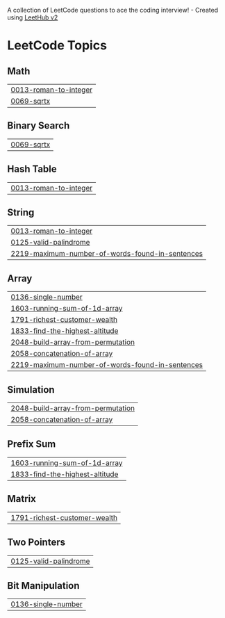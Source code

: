 A collection of LeetCode questions to ace the coding interview! - Created using [LeetHub v2](https://github.com/arunbhardwaj/LeetHub-2.0)
<!---LeetCode Topics Start-->
# LeetCode Topics
## Math
|  |
| ------- |
| [0013-roman-to-integer](https://github.com/himanshuT7-dev/Leetcode-Solutions/tree/master/0013-roman-to-integer) |
| [0069-sqrtx](https://github.com/himanshuT7-dev/Leetcode-Solutions/tree/master/0069-sqrtx) |
## Binary Search
|  |
| ------- |
| [0069-sqrtx](https://github.com/himanshuT7-dev/Leetcode-Solutions/tree/master/0069-sqrtx) |
## Hash Table
|  |
| ------- |
| [0013-roman-to-integer](https://github.com/himanshuT7-dev/Leetcode-Solutions/tree/master/0013-roman-to-integer) |
## String
|  |
| ------- |
| [0013-roman-to-integer](https://github.com/himanshuT7-dev/Leetcode-Solutions/tree/master/0013-roman-to-integer) |
| [0125-valid-palindrome](https://github.com/himanshuT7-dev/Leetcode-Solutions/tree/master/0125-valid-palindrome) |
| [2219-maximum-number-of-words-found-in-sentences](https://github.com/himanshuT7-dev/Leetcode-Solutions/tree/master/2219-maximum-number-of-words-found-in-sentences) |
## Array
|  |
| ------- |
| [0136-single-number](https://github.com/himanshuT7-dev/Leetcode-Solutions/tree/master/0136-single-number) |
| [1603-running-sum-of-1d-array](https://github.com/himanshuT7-dev/Leetcode-Solutions/tree/master/1603-running-sum-of-1d-array) |
| [1791-richest-customer-wealth](https://github.com/himanshuT7-dev/Leetcode-Solutions/tree/master/1791-richest-customer-wealth) |
| [1833-find-the-highest-altitude](https://github.com/himanshuT7-dev/Leetcode-Solutions/tree/master/1833-find-the-highest-altitude) |
| [2048-build-array-from-permutation](https://github.com/himanshuT7-dev/Leetcode-Solutions/tree/master/2048-build-array-from-permutation) |
| [2058-concatenation-of-array](https://github.com/himanshuT7-dev/Leetcode-Solutions/tree/master/2058-concatenation-of-array) |
| [2219-maximum-number-of-words-found-in-sentences](https://github.com/himanshuT7-dev/Leetcode-Solutions/tree/master/2219-maximum-number-of-words-found-in-sentences) |
## Simulation
|  |
| ------- |
| [2048-build-array-from-permutation](https://github.com/himanshuT7-dev/Leetcode-Solutions/tree/master/2048-build-array-from-permutation) |
| [2058-concatenation-of-array](https://github.com/himanshuT7-dev/Leetcode-Solutions/tree/master/2058-concatenation-of-array) |
## Prefix Sum
|  |
| ------- |
| [1603-running-sum-of-1d-array](https://github.com/himanshuT7-dev/Leetcode-Solutions/tree/master/1603-running-sum-of-1d-array) |
| [1833-find-the-highest-altitude](https://github.com/himanshuT7-dev/Leetcode-Solutions/tree/master/1833-find-the-highest-altitude) |
## Matrix
|  |
| ------- |
| [1791-richest-customer-wealth](https://github.com/himanshuT7-dev/Leetcode-Solutions/tree/master/1791-richest-customer-wealth) |
## Two Pointers
|  |
| ------- |
| [0125-valid-palindrome](https://github.com/himanshuT7-dev/Leetcode-Solutions/tree/master/0125-valid-palindrome) |
## Bit Manipulation
|  |
| ------- |
| [0136-single-number](https://github.com/himanshuT7-dev/Leetcode-Solutions/tree/master/0136-single-number) |
<!---LeetCode Topics End-->